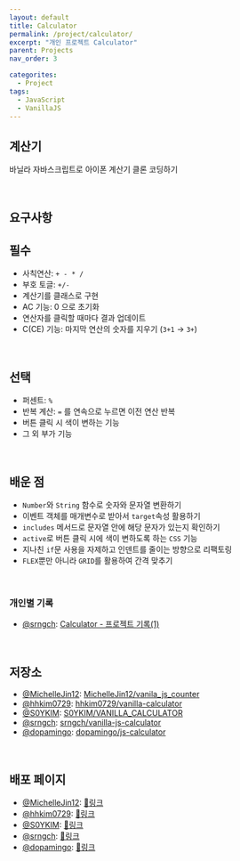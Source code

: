```yaml
---
layout: default
title: Calculator
permalink: /project/calculator/
excerpt: "개인 프로젝트 Calculator"
parent: Projects
nav_order: 3

categorites:
  - Project
tags:
  - JavaScript
  - VanillaJS
---
```


## 계산기

바닐라 자바스크립트로 아이폰 계산기 클론 코딩하기 

</br>

## 요구사항

필수
---

- 사칙연산: `+ - * /`
- 부호 토글: `+/-`
- 계산기를 클래스로 구현
- AC 기능: 0 으로 초기화
- 연산자를 클릭할 때마다 결과 업데이트
- C(CE) 기능: 마지막 연산의 숫자를 지우기 (`3+1` → `3+`)

</br>

선택
---

- 퍼센트: `%`
- 반복 계산: `=` 를 연속으로 누르면 이전 연산 반복
- 버튼 클릭 시 색이 변하는 기능
- 그 외 부가 기능

</br>

## 배운 점

- `Number`와 `String` 함수로 숫자와 문자열 변환하기
- 이벤트 객체를 매개변수로 받아서 `target`속성 활용하기
- `includes` 메서드로 문자열 안에 해당 문자가 있는지 확인하기
- `active`로 버튼 클릭 시에 색이 변하도록 하는 `CSS` 기능
- 지나친 `if`문 사용을 자제하고 인덴트를 줄이는 방향으로 리팩토링
- `FLEX`뿐만 아니라 `GRID`를 활용하여 간격 맞추기

</br>

### 개인별 기록
- [@srngch](https://github.com/srngch): [Calculator - 프로젝트 기록(1)](https://srngch.github.io/note-calc/)

</br>

## 저장소

- [@MichelleJin12](https://github.com/MichelleJin12): [MichelleJin12/vanila_js_counter](https://github.com/MichelleJin12/vanila_js_counter/)
- [@hhkim0729](https://github.com/hhkim0729): [hhkim0729/vanilla-calculator](https://github.com/hhkim0729/vanilla-calculator/)
- [@S0YKIM](https://github.com/S0YKIM): [S0YKIM/VANILLA_CALCULATOR](https://github.com/S0YKIM/VANILLA_CALCULATOR/)
- [@srngch](https://github.com/srngch): [srngch/vanilla-js-calculator](https://github.com/srngch/vanilla-js-calculator)
- [@dopamingo](@dopamingo): [dopamingo/js-calculator](https://github.com/dopamingo/js-calculator/)

</br>

## 배포 페이지

- [@MichelleJin12](https://github.com/MichelleJin12): [🔗링크](https://michellejin12.github.io/vanila_js_counter/calculator/index.html)
- [@hhkim0729](https://github.com/hhkim0729): [🔗링크](https://hhkim0729.github.io/vanilla-calculator/)
- [@S0YKIM](https://github.com/S0YKIM): [🔗링크](https://s0ykim.github.io/VANILLA_CALCULATOR/)
- [@srngch](https://github.com/srngch): [🔗링크](https://srngch.github.io/vanilla-js-calculator/)
- [@dopamingo](@dopamingo): [🔗링크](https://dopamingo.github.io/js-calculator/)
